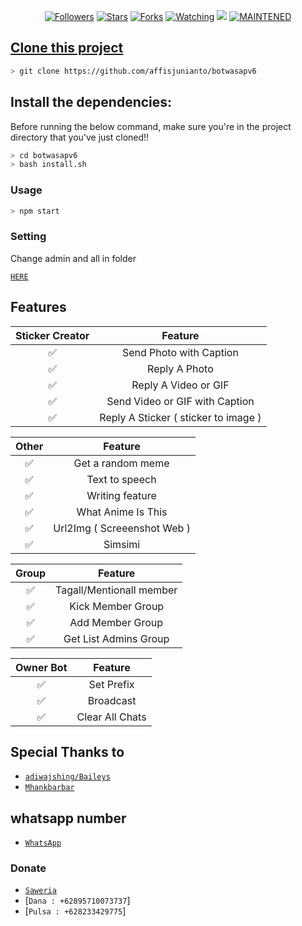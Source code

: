 
<p align="center">
<a href="https://github.com/affisjunianto/followers"><img title="Followers" src="https://img.shields.io/github/followers/affisjunianto?color=blue&style=flat-square"></a>
<a href="https://github.com/affisjunianto/botwasapv6/stargazers/"><img title="Stars" src="https://img.shields.io/github/stars/affisjunianto/botwasapv6?color=red&style=flat-square"></a>
<a href="https://github.com/affisjunianto/botwasapv6/network/members"><img title="Forks" src="http://img.shields.io/github/forks/affisjunianto/botwasapv6?color=red&style=flat-square"></a>
<a href="https://github.com/affisjunianto/botwasapv6/watchers"><img title="Watching" src="https://img.shields.io/github/watchers/affisjunianto/botwasapv6?label=Watchers&color=blue&style=flat-square"></a>
<a href="https://hits.seeyoufarm.com"><img src="https://hits.seeyoufarm.com/api/count/incr/badge.svg?url=https%3A%2F%2Fgithub.com%2Faffisjunianto%2Fbotwasapv6&count_bg=%2379C83D&title_bg=%23555555&icon=&icon_color=%23E7E7E7&title=Support&edge_flat=false"/></a>
<a href="#"><img title="MAINTENED" src="https://img.shields.io/badge/MAINTENED-YES-blue.svg"</a>
</p>

## Clone this project

```bash
> git clone https://github.com/affisjunianto/botwasapv6
```

## Install the dependencies:
Before running the below command, make sure you're in the project directory that
you've just cloned!!

```bash
> cd botwasapv6
> bash install.sh
```

### Usage
```bash
> npm start
```

### Setting
Change admin and all in folder

[`HERE`](https://github.com/affisjunianto/botwasapv6/blob/main/admin/set.json)


## Features

| Sticker Creator |                Feature           |
| :-----------: | :--------------------------------: |
|       ✅       | Send Photo with Caption          |
|       ✅       | Reply A Photo                    |
|       ✅       | Reply A Video or GIF             |
|       ✅       | Send Video or GIF with Caption   |
|       ✅       | Reply A Sticker ( sticker to image ) |

| Other  |                     Feature                     |
| :------------: | :---------------------------------------------: |
|       ✅        |   Get a random meme             |
|       ✅        |   Text to speech                |
|       ✅        |   Writing feature 				|
|       ✅        |   What Anime Is This 			|
|       ✅        |   Url2Img ( Screeenshot Web )   |
|       ✅        |   Simsimi		                |

| Group  |                     Feature               |
| :-----------: | :--------------------------------: |
|       ✅        |   Tagall/Mentionall member       |
|       ✅        |   Kick Member Group	             |
|       ✅        |   Add Member Group	             |
|       ✅        |   Get List Admins Group          |

| Owner Bot  |                     Feature           |
| :-----------: | :--------------------------------: |
|       ✅        |   Set Prefix                     |
|       ✅        |   Broadcast                      |
|       ✅        |   Clear All Chats                |

## Special Thanks to
* [`adiwajshing/Baileys`](https://github.com/adiwajshing/Baileys)
* [`Mhankbarbar`](https://github.com/MhankBarBar)


## whatsapp number
* [`WhatsApp`](wa.me/6282334297175)
### Donate
* [`Saweria`](https://saweria.co/ampibibot)
* [`Dana : +62895710073737`]
* [`Pulsa : +628233429775`]

